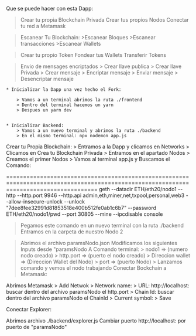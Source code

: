 Que se puede hacer con esta Dapp:

> Crear tu propia Blockchain Privada
> Crear tus propios Nodos
> Conectar tu red a Metamask

> Escanear Tu Blockchain:
    >Escanear Bloques
    >Escanear transacciones
    >Escanear Wallets

> Crear tu propio Token
> Fondear tus Wallets
> Transferir Tokens

> Envio de mensages encriptados
    > Crear llave publica
    > Crear llave Privada
    > Crear mensaje 
    > Encriptar mensaje
    > Enviar mensaje
    > Desencriptar mensaje


    * Inicializar la Dapp una vez hecho el Fork:

        > Vamos a un terminal abrimos la ruta ./frontend
        > Dentro del terminal hacemos un yarn
        > Despues un yarn dev

    
    * Inicializar Backend:
        > Vamos a un nuevo terminal y abrimos la ruta ./backend
        > En el mismo terminal: npx nodemon app.js
Crear tu Propia Blockchain: > Entramos a la Dapp y clicamos en Networks > Clicamos en Crea tu Blockchain Privada > Entramos en el apartado Nodos > Creamos el primer Nodos > Vamos al terminal app.js y Buscamos el Comando:

======================================================================================================================================= geth --datadir ETH/eth20/nodo1 --http --http.port 9946 --http.api admin,eth,miner,net,txpool,personal,web3 --allow-insecure-unlock --unlock "7dee8fee32991d81853518e400b512fe0ab1c6b7" --password ETH/eth20/nodo1/pwd --port 30805 --mine --ipcdisable console
> Pegamos este comando en un nuevo terminal con la ruta ./backend
> Entramos en la carpeta de nuestro Nodo 2

> Abrimos el archivo paramsNodo.json
> Modificamos los siguientes Inputs desde "paramsNodo A Comando terminal:
    > nodo1 => (numero nodo creado)
    > http.port => (puerto el nodo creado)
    > Direccion wallet => (Direccion Wallet del Nodo)
    > port => (puerto Nodo)
    > Lanzamos comando y vemos el nodo trabajando 
Conectar Bockchain a Metamask:

Abrimos Metamask > Add Netwok > Network name: > URL: http://localhost: buscar dentro del archivo paramsNodo el http.port > Chain Id: buscar dentro del archivo paramsNodo el ChainId > Current symbol: > Save

Conectar Explorer:

Abrimos archivo ./backend/explorer.js
Cambiar puerto http://localhost: por puerto de "paramsNodo"